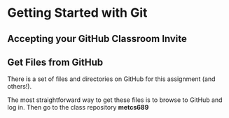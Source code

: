 # Getting Started with Git

## Accepting your GitHub Classroom Invite

## Get Files from GitHub

There is a set of files and directories on GitHub for this assignment (and others!).

The most straightforward way to get these files is to browse to GitHub and log in.  Then go to the class repository **metcs689**
